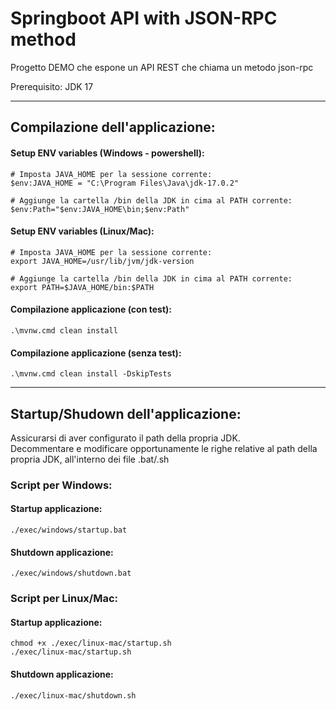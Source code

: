 # Springboot API with JSON-RPC method
Progetto DEMO che espone un API REST che chiama un metodo json-rpc

Prerequisito: JDK 17

---

## Compilazione dell'applicazione:

#### Setup ENV variables (Windows - powershell):
```
# Imposta JAVA_HOME per la sessione corrente:
$env:JAVA_HOME = "C:\Program Files\Java\jdk-17.0.2"

# Aggiunge la cartella /bin della JDK in cima al PATH corrente:
$env:Path="$env:JAVA_HOME\bin;$env:Path"
```

#### Setup ENV variables (Linux/Mac):
```
# Imposta JAVA_HOME per la sessione corrente:
export JAVA_HOME=/usr/lib/jvm/jdk-version

# Aggiunge la cartella /bin della JDK in cima al PATH corrente:
export PATH=$JAVA_HOME/bin:$PATH
```

#### Compilazione applicazione (con test):
```
.\mvnw.cmd clean install
```

#### Compilazione applicazione (senza test):
```
.\mvnw.cmd clean install -DskipTests
```

---

## Startup/Shudown dell'applicazione:

Assicurarsi di aver configurato il path della propria JDK.  
Decommentare e modificare opportunamente le righe relative al path della propria JDK, all'interno dei file .bat/.sh

### Script per Windows:
#### Startup applicazione:
```
./exec/windows/startup.bat
```
#### Shutdown applicazione:
```
./exec/windows/shutdown.bat
```

### Script per Linux/Mac:
#### Startup applicazione:
```
chmod +x ./exec/linux-mac/startup.sh
./exec/linux-mac/startup.sh
```
#### Shutdown applicazione:
```
./exec/linux-mac/shutdown.sh
```